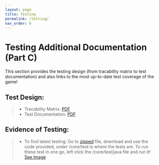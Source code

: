 ```yaml
---
layout: page
title: Testing
permalink: /testing/
nav_order: 6
---
```


# Testing Additional Documentation (Part C)
This section provides the testing design (from tracability matrix to test documentation) and also links to the most up-to-date test coverage of the game!

## Test Design:
> * Tracability Matrix: [PDF](/files/tracability_matrix.pdf)
> * Test Documentation: [PDF](/files/test_documentation.pdf)

## Evidence of Testing: 
> * To find latest testing: Go to [zipped](https://drive.google.com/file/d/1H4JW_dwoqctEgOOuH97xNl6Nck0H5exh/view?usp=sharing) file, download and use the code provided, under /core/test is where the tests are. To run these test in one go, left click the /core/test/java file and run it! [See Image](how_to_test.png)

